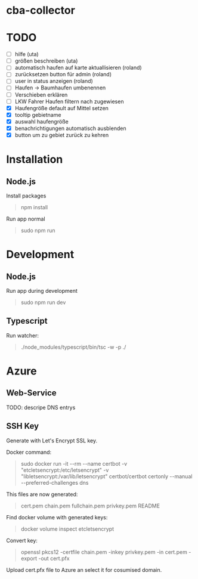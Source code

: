 # cba-collector

# TODO
- [ ] hilfe (uta)
- [ ] größen beschreiben (uta)
- [ ] automatisch haufen auf karte aktuallisieren (roland)
- [ ] zurücksetzen button für admin (roland)
- [ ] user in status anzeigen (roland)
- [ ] Haufen -> Baumhaufen umbenennen
- [ ] Verschieben erklären
- [ ] LKW Fahrer Haufen filtern nach zugewiesen
- [x] Haufengröße default auf Mittel setzen
- [x] tooltip gebietname
- [x] auswahl haufengröße
- [x] benachrichtigungen automatisch ausblenden
- [x] button um zu gebiet zurück zu kehren

# Installation
## Node.js
Install packages
> npm install

Run app normal
> sudo npm run 

# Development
## Node.js
Run app during development
> sudo npm run dev

## Typescript
Run watcher:
> ./node_modules/typescript/bin/tsc -w -p ./

# Azure

## Web-Service
TODO: descripe DNS entrys

## SSH Key
Generate with Let's Encrypt SSL key.

Docker command:
> sudo docker run -it --rm --name certbot -v "etcletsencrypt:/etc/letsencrypt" -v "libletsencrypt:/var/lib/letsencrypt" certbot/certbot certonly --manual --preferred-challenges dns

This files are now generated:
> cert.pem  chain.pem  fullchain.pem  privkey.pem  README

Find docker volume with generated keys:
> docker volume inspect etcletsencrypt

Convert key:
> openssl pkcs12 -certfile chain.pem -inkey privkey.pem -in cert.pem -export -out cert.pfx

Upload cert.pfx file to Azure an select it for cosumised domain.